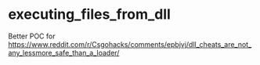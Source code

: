 # executing_files_from_dll
Better POC for https://www.reddit.com/r/Csgohacks/comments/epbjvj/dll_cheats_are_not_any_lessmore_safe_than_a_loader/
